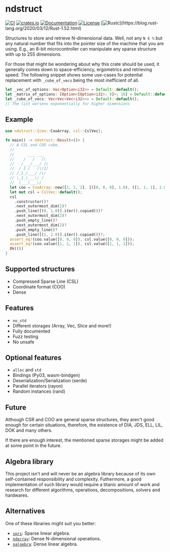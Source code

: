 # ndstruct 

[![CI](https://github.com/c410-f3r/ndstruct/workflows/CI/badge.svg)](https://github.com/c410-f3r/ndstruct/actions?query=workflow%3ACI)
[![crates.io](https://img.shields.io/crates/v/ndstruct.svg)](https://crates.io/crates/ndstruct)
[![Documentation](https://docs.rs/ndstruct/badge.svg)](https://docs.rs/ndstruct)
[![License](https://img.shields.io/badge/license-APACHE2-blue.svg)](./LICENSE)
[![Rustc](https://img.shields.io/badge/rustc-1.52-lightgray")](https://blog.rust-lang.org/2020/03/12/Rust-1.52.html)

Structures to store and retrieve N-dimensional data. Well, not any `N ∈ ℕ` but any natural number that fits into the pointer size of the machine that you are using. E.g., an 8-bit microcontroller can manipulate any sparse structure with up to 255 dimensions.

For those that might be wondering about why this crate should be used, it generally comes down to space-efficiency, ergometrics and retrieving speed. The following snippet shows some use-cases for potential replacement with `_cube_of_vecs` being the most inefficient of all.

```rust
let _vec_of_options: Vec<Option<i32>> = Default::default();
let _matrix_of_options: [Option<[Option<i32>; 8]>; 16] = Default::default();
let _cube_of_vecs: Vec<Vec<Vec<i32>>> = Default::default();
// The list worsens exponentially for higher dimensions
```

## Example

```rust
use ndstruct::{coo::CooArray, csl::CslVec};

fn main() -> ndstruct::Result<()> {
  // A CSL and COO cube.
  //
  //      ___ ___
  //    /   /   /\
  //   /___/___/ /\
  //  / 1 /   /\/2/
  // /_1_/___/ /\/
  // \_1_\___\/ /
  //  \___\___\/
  let coo = CooArray::new([2, 2, 2], [([0, 0, 0], 1.0), ([1, 1, 1], 2.0)])?;
  let mut csl = CslVec::default();
  csl
    .constructor()?
    .next_outermost_dim(2)?
    .push_line([(0, 1.0)].iter().copied())?
    .next_outermost_dim(2)?
    .push_empty_line()?
    .next_outermost_dim(2)?
    .push_empty_line()?
    .push_line([(1, 2.0)].iter().copied())?;
  assert_eq!(coo.value([0, 0, 0]), csl.value([0, 0, 0]));
  assert_eq!(coo.value([1, 1, 1]), csl.value([1, 1, 1]));
  Ok(())
}
```

## Supported structures

- Compressed Sparse Line (CSL)
- Coordinate format (COO)
- Dense

## Features

- `no_std`
- Different storages (Array, Vec, Slice and more!)
- Fully documented
- Fuzz testing
- No unsafe

## Optional features

- `alloc` and `std`
- Bindings (Py03, wasm-bindgen)
- Deserialization/Serialization (serde)
- Parallel iterators (rayon)
- Random instances (rand)

## Future

Although CSR and COO are general sparse structures, they aren't good enough for certain situations, therefore, the existence of DIA, JDS, ELL, LIL, DOK and many others.

If there are enough interest, the mentioned sparse storages might be added at some point in the future.

## Algebra library

This project isn't and will never be an algebra library because of its own self-contained responsibility and complexity. Futhermore, a good implementation of such library would require a titanic amount of work and research for different algorithms, operations, decompositions, solvers and hardwares.

## Alternatives

One of these libraries might suit you better:

* [`sprs`][sprs]: Sparse linear algebra.
* [`ndarray`][ndarray]: Dense N-dimensional operations.
* [`nalgebra`][nalgebra]: Dense linear algebra.

[nalgebra]: https://github.com/rustsim/nalgebra
[ndarray]: https://github.com/rust-ndarray/ndarray
[sprs]: https://github.com/vbarrielle/sprs